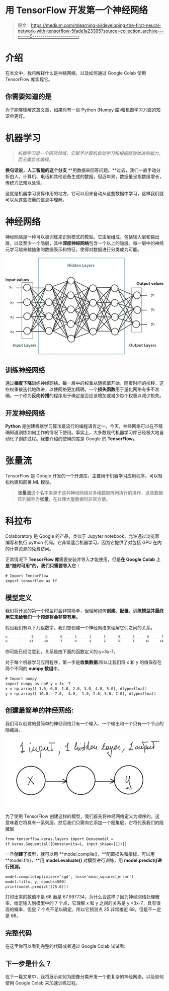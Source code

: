 # 用 TensorFlow 开发第一个神经网络

> 原文：<https://medium.com/mlearning-ai/developing-the-first-neural-network-with-tensorflow-5fade1a23395?source=collection_archive---------5----------------------->

# 介绍

在本文中，我将解释什么是神经网络，以及如何通过 Google Colab 使用 TensorFlow 库实现它。

## 你需要知道的是

为了能够理解这篇文章，如果你有一些 Python (Numpy 库)和机器学习方面的知识会更好。

# 机器学习

> *机器学习是一个研究领域，它赋予计算机自动学习和根据经验改进的能力，而无需显式编程*。

**换句话说，人工智能的这个分支** **用数据来回答问题。**过去，我们一直手动分析由人、计算机、电话和其他设备生成的数据，但近年来，数据量呈指数级增长，传统方法难以处理。

这就是机器学习发挥作用的地方，它可以用来自动从这些数据中学习，这样我们就可以从这些海量的信息中理解。

# 神经网络

神经网络是一种可以被训练来识别模式的模型。它由层组成，包括输入层和输出层，以及至少一个隐层，其中**深度神经网络**包含一个以上的隐层。每一层中的神经元学习越来越抽象的数据表示和特征，使得对数据进行分类成为可能。

![](img/ad24ed8a42adfadf6e18da74e987243c.png)

## 训练神经网络

通过**梯度下降**训练神经网络。每一层中的权重从随机值开始，随着时间的推移，这些权重被迭代地改进，以使网络更加精确。一个**损失函数**用于量化网络有多不准确，一个称为**反向传播**的程序用于确定是否应该增加或减少每个权重以减少损失。

## 开发神经网络

**Python** 是创建机器学习算法最流行的编程语言之一。今天，神经网络可以在不精确知道训练如何工作的情况下使用。事实上，大多数现代机器学习库已经极大地自动化了训练过程。我要介绍的使用的库是 Google 的 **TensorFlow。**

# 张量流

TensorFlow 是 Google 开发的一个开源库，主要用于机器学习应用程序，可以轻松构建和部署 ML 模型。

> **张量流**这个名字来源于这种神经网络对多维数据阵列执行的操作，这些数据阵列被称为**张量**，在处理大量数据时非常方便。

# 科拉布

Colaboratory 是 Google 的产品，类似于 Jupyter notebook，允许通过浏览器编写和执行 python 代码。它非常适合机器学习，因为它提供了对包括 GPU 在内的计算资源的免费访问。

正常情况下 **TensorFlow 库**需要安装并导入才能使用，但是**在 Google Colab 上是“随时可用”的，我们只需要导入它**！

```
# Import TensorFlow
import tensorflow as tf
```

## 模型定义

我们将开发的第一个模型将会非常简单，但理解如何**创建、配置、训练模型并最终用它来给我们一个预测将会非常有用。**

假设我们有以下几组数字。我们想创建一个神经网络来理解它们之间的关系。

![](img/804cf736caedba7f1c4a19141514e1a7.png)

你可能已经注意到，关系是由下面的函数定义的:y=3x-7。

对于每个机器学习应用程序，第一步是**收集数据**:所以让我们将 x 和 y 的值保存在两个不同的 **numpy 数组**中。

```
# Import numpy
import numpy as np# y = 3x -7
x = np.array([-1.0, 0.0, 1.0, 2.0, 3.0, 4.0, 5.0], dtype=float)
y = np.array([-10.0, -7.0, -4.0, -1.0, 2.0, 5.0, 7.0], dtype=float)
```

## **创建最简单的神经网络:**

我们可以创建的最简单的神经网络只有一个输入、一个输出和一个只有一个节点的隐藏层。

![](img/1a4f5552440846b339ed66c47c873522.png)

为了使用 TensorFlow 创建这样的模型，我们首先将神经网络定义为顺序的，这意味着它将具有一系列层，然后我们只需向它添加一个密集层，它将代表我们的隐藏层

```
from tensorflow.keras.layers import Densemodel = tf.keras.Sequential([Dense(units=1, input_shape=[1])])
```

一旦**创建了**模型，就可以用 **model.compile()，**配置损失和指标，可以用 **model.fit()，**用 **model.evaluate()** 对模型进行训练，用 **model.predict()进行预测。**

```
model.compile(optimizer='sgd', loss='mean_squared_error')
model.fit(x, y, epochs=500)
print(model.predict([25.0]))
```

打印出来的数值不是 68 而是 67.997734，为什么会这样？因为神经网络处理概率，给定输入到模型中的 7 个点，它理解 x 和 y 之间的关系是 y =3x-7，具有很高的概率，但是 7 个点不足以确定，所以它预测点 25 非常接近 68，但是不一定是 68。

## 完整代码

在这里你可以看到完整的代码或者通过 Google Colab 试试看:

## 下一步是什么？

在下一篇文章中，我将展示如何为图像分类开发一个更复杂的神经网络，以及如何使用 Google Colab 来加速训练过程。